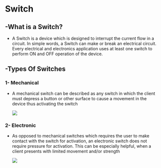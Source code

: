 # Switch



## -What is a Switch?



- A Switch is a device which is designed to interrupt the current flow in a circuit. In simple words, a Switch can make or break an electrical circuit. Every electrical and electronics application uses at least one switch to perform ON and OFF operation of the device.



## -Types Of Switches





### 1- Mechanical 

- A mechanical switch can be described as any switch in which the client must depress a button or other surface to cause a movement in the device thus activating the switch

  ![](https://ehpruexzv8r.exactdn.com/wp-content/uploads/2020/02/l22t-anti-vandal-switch.jpg?strip=all&lossy=1&w=372&ssl=1)

### 2- Electronic 

- As opposed to mechanical switches which requires the user to make contact with the switch for activation, an electronic switch does not require pressure for activation. This can be especially helpful, when a client presents with limited movement and/or strength

  ![](https://ehpruexzv8r.exactdn.com/wp-content/uploads/2023/05/Solid-State-Relays-SSRs.jpg?strip=all&lossy=1&ssl=1)
